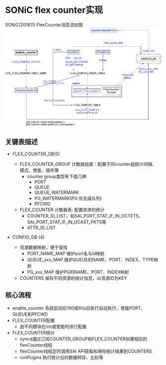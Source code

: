 # SONiC flex counter实现

SONiC(201811) FlexCounter消息流如图
![](assets/markdown-img-paste-20190331003746388.png)

## 关键表描述

- FLEX_COUNTER_DB(5)
  - FLEX_COUNTER_GROUP 计数器组表：配置不同counter组统计间隔、模式、使能、插件等
    - counter group类型有下面几种
      - PORT
      - QUEUE
      - QUEUE_WATERMARK
      - PG_WATERMARK(PG 优先级队列)
      - PFCWD
  - FLEX_COUNTER 计数器表: 配置具体的统计
    - COUNTER_ID_LIST，如SAI_PORT_STAT_IF_IN_OCTETS、SAI_PORT_STAT_IF_IN_UCAST_PKTS等
    - ATTR_ID_LIST

- CONFIG_DB (4)
  - 资源数据映射，便于查找
    - PORT_NAME_MAP 维护port名与id映射
    - QUEUE_xxx_MAP 维护QUEUE的NAME、PORT、INDEX、TYPE映射
    - PG_xxx_MAP 维护PG的NAME、PORT、INDEX映射
  - COUNTERS  保存不同资源的统计信息，以资源ID为KEY

## 核心流程

- enable_counter 系统启动后180或60s后执行自动执行，使能PORT、 QUEUE和PFCWD
- FLEX_COUNTER配置
  - 由不同模块在init或使能时进行配置
- FLEX_COUNTER统计
  - syncd通过订阅COUNTER_GROUP和FLEX_COUNTER创建相应的flexCounter线程
  - flexCounter线程定时调用SAI API获取和保存统计结果到COUNTERS
  - runPlugins 执行统计后的数据转存、比较等
